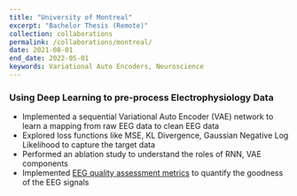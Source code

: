 ```yaml
---
title: "University of Montreal"
excerpt: "Bachelor Thesis (Remote)"
collection: collaborations
permalink: /collaborations/montreal/
date: 2021-08-01
end_date: 2022-05-01
keywords: Variational Auto Encoders, Neuroscience
---
```


### Using Deep Learning to pre-process Electrophysiology Data

- Implemented a sequential Variational Auto Encoder (VAE) network to learn a mapping from raw EEG data to clean EEG data
- Explored loss functions like MSE, KL Divergence, Gaussian Negative Log Likelihood to capture the target data
- Performed an ablation study to understand the roles of RNN, VAE components 
- Implemented [EEG quality assessment metrics](https://www.sciencedirect.com/science/article/abs/pii/S0925231217300048) to quantify the goodness of the EEG signals